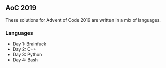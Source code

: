 ## AoC 2019
These solutions for Advent of Code 2019 are written in a mix of languages.

### Languages
* Day 1: Brainfuck
* Day 2: C++
* Day 3: Python
* Day 4: Bash
